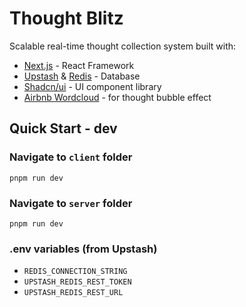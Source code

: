 # Thought Blitz

Scalable real-time thought collection system built with:

* [Next.js](https://nextjs.org/) - React Framework
* [Upstash](https://upstash.com/) & [Redis](https://redis.io/) - Database
* [Shadcn/ui](https://ui.shadcn.com/) - UI component library
* [Airbnb Wordcloud](https://airbnb.io/visx/wordcloud) - for thought bubble effect

## Quick Start - dev 
### Navigate to ```client``` folder
```pnpm run dev```

### Navigate to ```server``` folder
```pnpm run dev```

### .env variables (from Upstash)
* ```REDIS_CONNECTION_STRING```
* ```UPSTASH_REDIS_REST_TOKEN```
* ```UPSTASH_REDIS_REST_URL```